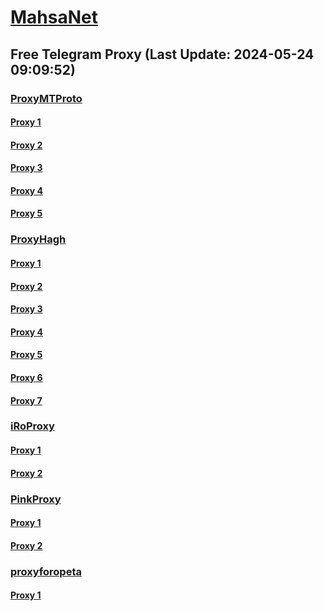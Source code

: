 
# [MahsaNet](https://t.me/mahsa_net)
## Free Telegram Proxy (Last Update: 2024-05-24 09:09:52)
### [ProxyMTProto](https://t.me/ProxyMTProto)
#### [Proxy 1](tg://proxy?server=mobinmoghadam.com.irandnn.net.lotusmarket.ir.zan-aax.ir.raashart.ir.sh-ah-razma.ir.he-diyeh20.ir.dha-mtaco.com.pn-ec.co.ir.aryasan-light.ir.sadr-astock.com.kingf.ir.akhale.ir.2tsun.ir.sinapezeshki.com.farhome.ir.parnianmedia.ir.asiatechcloudcenter.cloud&port=443&secret=3dpBFlW2hP6Hq_WOwiNeKBY%3D)
#### [Proxy 2](tg://proxy?server=rooozbeh.ir.picardo.ir.ion-co.ir.mqlprogramming.ir.sasansasanikiya.com.safar-asan.ir.seirangasht.ir.dealerapp.ir.mahtamashayekhi.com.chadishab.ir.instagard.ir.behinbiz.ir.fanavagroup.ir.fakechin.ir.symolife.com.amanatbartehran.ir.Tehranvillashop.website&port=443&secret=eeda411655b684fe87abf58ec2235e28167765622e62616c652e6972)
#### [Proxy 3](tg://proxy?server=ifbb.ir.ayanparvaz24.ir.tiwall.org.sipka.ir.partotabesh.ir.escorttaxi.ir.tabeshgarannoor.co.satechgroups.com.amingear.ir.ieriran.com.nardokhtart.ir.honarjooshop.ir.pezhvaknursing.ir.tiravel.co.serverbartar.net.drhamidsalimi.com.asiatechcloudcenter.cloud&port=443&secret=3dpBFlW2hP6Hq_WOwiNeKBY%3D)
#### [Proxy 4](tg://proxy?server=cheeka.ir.shieldshop.ir.hakimiehnews.ir.arfatour.com.alighaderi.ir.technotel5.com.garagefood.ir.ahadpakhsh.ir.penhanak.ir.jayeze.com.irahshop.ir.worldnetwork.ir.karasite.ir.foladiran.com.frtl.ir.sep-ehrbaft.co.amiranexpress.com.asiatechcloudcenter.cloud&port=443&secret=3dpBFlW2hP6Hq_WOwiNeKBY%3D)
#### [Proxy 5](tg://proxy?server=pishgamanasia.ir.pharnak.com.peaple.ir.aquajet.ir.overit.ir.abzarazin.com.controlsystems.ir.mssameh.com.szlco.ir.faragiriasan.ir.topf-lushtank.com.mkamrannia.ir.tohaf.ir.rahyaftejenoob.ir.gamebu-zz.ir.arminaco.ir.my-test.ir.ri3.gallery.pahlevansara.shop&port=443&secret=3dpBFlW2hP6Hq_WOwiNeKBY%3D)
### [ProxyHagh](https://t.me/ProxyHagh)
#### [Proxy 1](tg://proxy?server=50.7.87.85&port=443&secret=eeaa2b136ab43e64286cd737a2136ec9326170742d63656e746f732e6f7267)
#### [Proxy 2](tg://proxy?server=69.197.146.180&port=443&secret=eeaa2b136ab43e64286cd737a2136ec9326170742d63656e746f732e6f7267)
#### [Proxy 3](tg://proxy?server=142.54.189.107&port=443&secret=eeaa2b136ab43e64286cd737a2136ec9326170742d63656e746f732e6f7267)
#### [Proxy 4](tg://proxy?server=50.7.87.85&port=443&secret=eeaa2b136ab43e64286cd737a2136ec9326170742d63656e746f732e6f7267)
#### [Proxy 5](tg://proxy?server=142.54.189.107&port=443&secret=eeaa2b136ab43e64286cd737a2136ec9326170742d63656e746f732e6f7267)
#### [Proxy 6](tg://proxy?server=50.7.87.85&port=443&secret=eeaa2b136ab43e64286cd737a2136ec9326170742d63656e746f732e6f7267)
#### [Proxy 7](tg://proxy?server=50.7.87.85&port=443&secret=eeaa2b136ab43e64286cd737a2136ec9326170742d63656e746f732e6f7267)
### [iRoProxy](https://t.me/iRoProxy)
#### [Proxy 1](tg://proxy?server=103.69.224.82&port=125&secret=FgMBAgABAAH8AwOG4kw63Q%3D%3D)
#### [Proxy 2](tg://proxy?server=103.69.224.78&port=125&secret=FgMBAgABAAH8AwOG4kw63Q%3D%3D)
### [PinkProxy](https://t.me/PinkProxy)
#### [Proxy 1](tg://proxy?server=204.12.192.218&port=443&secret=ee1603010200010001fc030386e24c3add646f636b65722d6d6972726f722e6f7267)
#### [Proxy 2](tg://proxy?server=88.80.135.23&port=54403&secret=FgMBAgABAAH8AwOG4kw63Q)
### [proxyforopeta](https://t.me/proxyforopeta)
#### [Proxy 1](tg://proxy?server=128.140.13.248&port=443&secret=3QAAAAAAAAAAAAAAAAAAAAA=)

    